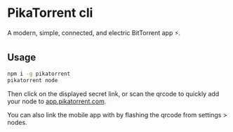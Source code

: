 # PikaTorrent cli

A modern, simple, connected, and electric BitTorrent app ⚡.

## Usage

```sh
npm i -g pikatorrent
pikatorrent node
```

Then click on the displayed secret link, or scan the qrcode to quickly add your node to [app.pikatorrent.com](https://app.pikatorrent.com).

You can also link the mobile app with by flashing the qrcode from settings > nodes.
